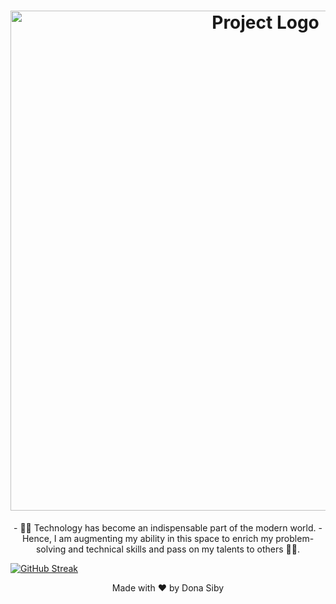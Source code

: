 <h1 align="center">
  <img src="https://drive.google.com/uc?export=view&id=1y7PDcvHpz5q3n74NLLLXRJBVMPFBD-zY" alt="Project Logo" width="800">
</h1>

<p align="center">
- 🙌🏼 Technology has become an indispensable part of the modern world.
- Hence, I am augmenting my ability in this space to enrich my problem-solving and technical skills and pass on my talents to others ✌🏻.
</p>



[![GitHub Streak](https://streak-stats.demolab.com?user=DonaSiby&theme=highcontrast&hide_border=true&border_radius=20&date_format=j%20M%5B%20Y%5D)](https://git.io/streak-stats)

<!-- Footer -->
<p align="center">
  Made with ❤️ by Dona Siby
</p>
<!---
DonaSiby/DonaSiby is a ✨ special ✨ repository because its `README.md` (this file) appears on your GitHub profile.
You can click the Preview link to take a look at your changes.
--->
